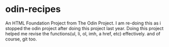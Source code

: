 # odin-recipes
An HTML Foundation Project from The Odin Project.
I am re-doing this as i stopped the odin project after doing this project last year. Doing this project helped me revise the functions(ul, li, ol, imh, a href, etc) effectively. and of course, git too.